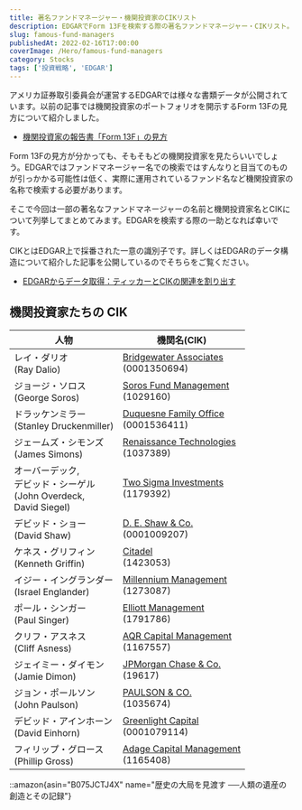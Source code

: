 ```yaml
---
title: 著名ファンドマネージャー・機関投資家のCIKリスト
description: EDGARでForm 13Fを検索する際の著名ファンドマネージャー・CIKリスト。レイ・ダリオ(Bridgewater)、ジョージ・ソロス、ドラッケンミラー、ケネス・グリフィン(Citadel)など14人の機関名とCIKを一覧掲載。
slug: famous-fund-managers
publishedAt: 2022-02-16T17:00:00
coverImage: /Hero/famous-fund-managers
category: Stocks
tags: ['投資戦略', 'EDGAR']
---
```


アメリカ証券取引委員会が運営するEDGARでは様々な書類データが公開されています。以前の記事では機関投資家のポートフォリオを開示するForm 13Fの見方について紹介しました。

- [機関投資家の報告書「Form 13F」の見方](./how-to-read-form13f)

Form 13Fの見方が分かっても、そもそもどの機関投資家を見たらいいでしょう。EDGARではファンドマネージャー名での検索ではすんなりと目当てのものが引っかかる可能性は低く、実際に運用されているファンド名など機関投資家の名称で検索する必要があります。

そこで今回は一部の著名なファンドマネージャーの名前と機関投資家名とCIKについて列挙してまとめてみます。EDGARを検索する際の一助となれば幸いです。

CIKとはEDGAR上で採番された一意の識別子です。詳しくはEDGARのデータ構造について紹介した記事を公開しているのでそちらをご覧ください。

- [EDGARからデータ取得：ティッカーとCIKの関連を割り出す](./how-to-get-ticker-and-cik-from-edgar)

## 機関投資家たちの CIK

| 人物                                                                      | 機関名(CIK)                                  |
| ------------------------------------------------------------------------- | -------------------------------------------- |
| レイ・ダリオ<br>(Ray Dalio)                                               | [Bridgewater Associates][ba]<br>(0001350694) |
| ジョージ・ソロス<br>(George Soros)                                        | [Soros Fund Management][sf]<br>(1029160)     |
| ドラッケンミラー<br>(Stanley Druckenmiller)                               | [Duquesne Family Office][df]<br>(0001536411) |
| ジェームズ・シモンズ<br>(James Simons)                                    | [Renaissance Technologies][rt]<br>(1037389)  |
| オーバーデック,<br>デビッド・シーゲル<br>(John Overdeck,<br>David Siegel) | [Two Sigma Investments][2s]<br>(1179392)     |
| デビッド・ショー<br>(David Shaw)                                          | [D. E. Shaw & Co.][de]<br>(0001009207)       |
| ケネス・グリフィン<br>(Kenneth Griffin)                                   | [Citadel][ci]<br>(1423053)                   |
| イジー・イングランダー<br>(Israel Englander)                              | [Millennium Management][mm]<br>(1273087)     |
| ポール・シンガー<br>(Paul Singer)                                         | [Elliott Management][em]<br>(1791786)        |
| クリフ・アスネス<br>(Cliff Asness)                                        | [AQR Capital Management][aq]<br>(1167557)    |
| ジェイミー・ダイモン<br>(Jamie Dimon)                                     | [JPMorgan Chase & Co.][jc]<br>(19617)        |
| ジョン・ポールソン<br>(John Paulson)                                      | [PAULSON & CO.][pc]<br>(1035674)             |
| デビッド・アインホーン<br>(David Einhorn)                                 | [Greenlight Capital][gc]<br>(0001079114)     |
| フィリップ・グロース<br>(Phillip Gross)                                   | [Adage Capital Management][ac]<br>(1165408)  |

[ba]: https://www.sec.gov/edgar/browse/?CIK=0001350694
[sf]: https://www.sec.gov/edgar/browse/?CIK=1029160
[df]: https://www.sec.gov/edgar/browse/?CIK=0001536411
[rt]: https://www.sec.gov/edgar/browse/?CIK=1037389
[2s]: https://www.sec.gov/edgar/browse/?CIK=1179392
[de]: https://www.sec.gov/edgar/browse/?CIK=0001009207
[ci]: https://www.sec.gov/edgar/browse/?CIK=1423053
[mm]: https://www.sec.gov/edgar/browse/?CIK=1273087
[em]: https://www.sec.gov/edgar/browse/?CIK=1791786
[aq]: https://www.sec.gov/edgar/browse/?CIK=1167557
[jc]: https://www.sec.gov/edgar/browse/?CIK=19617
[pc]: https://www.sec.gov/edgar/browse/?CIK=1035674
[gc]: https://www.sec.gov/edgar/browse/?CIK=0001079114
[ac]: https://www.sec.gov/edgar/browse/?CIK=1165408

::amazon{asin="B075JCTJ4X" name="歴史の大局を見渡す ──人類の遺産の創造とその記録"}
